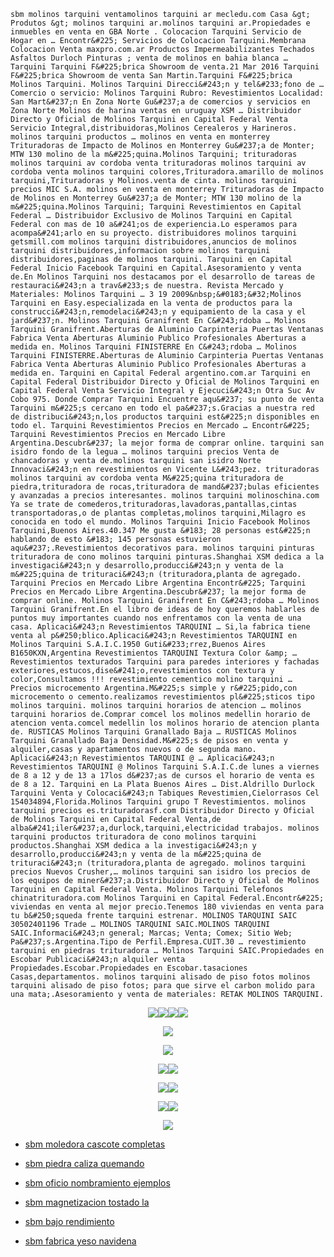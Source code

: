 
```
sbm molinos tarquini ventamolinos tarquini ar mecledu.com Casa &gt; Produtos &gt; molinos tarquini ar.molinos tarquini ar.Propiedades e inmuebles en venta en GBA Norte . Colocacion Tarquini Servicio de Hogar en … Encontr&#225; Servicios de Colocacion Tarquini.Membrana Colocacion Venta maxpro.com.ar Productos Impermeabilizantes Techados Asfaltos Durloch Pinturas ; venta de molinos en bahia blanca … Tarquini Tarquini F&#225;brica Showroom de venta.21 Mar 2016 Tarquini F&#225;brica Showroom de venta San Martin.Tarquini F&#225;brica Molinos Tarquini. Molinos Tarquini Direcci&#243;n y tel&#233;fono de … Comercio o servicio: Molinos Tarquini Rubro: Revestimientos Localidad: San Mart&#237;n En Zona Norte Gu&#237;a de comercios y servicios en Zona Norte Molinos de harina ventas en uruguay XSM … Distribuidor Directo y Oficial de Molinos Tarquini en Capital Federal Venta Servicio Integral,distribuidoras,Molinos Cerealeros y Harineros. molinos tarquini productos … molinos en venta en monterrey Trituradoras de Impacto de Molinos en Monterrey Gu&#237;a de Monter; MTW 130 molino de la m&#225;quina.Molinos Tarquini; trituradoras molinos tarquini av cordoba venta trituradoras molinos tarquini av cordoba venta molinos tarquini colores,Trituradora.amarillo de molinos tarquini,Trituradoras y Molinos.venta de cinta. molinos tarquini precios MIC S.A. molinos en venta en monterrey Trituradoras de Impacto de Molinos en Monterrey Gu&#237;a de Monter; MTW 130 molino de la m&#225;quina.Molinos Tarquini; Tarquini Revestimientos en Capital Federal … Distribuidor Exclusivo de Molinos Tarquini en Capital Federal con mas de 10 a&#241;os de experiencia.Lo esperamos para acompa&#241;arlo en su proyecto. distribuidores molinos tarquini getsmill.com molinos tarquini distribuidores,anuncios de molinos tarquini distribuidores,informacion sobre molinos tarquini distribuidores,paginas de molinos tarquini. Tarquini en Capital Federal Inicio Facebook Tarquini en Capital.Asesoramiento y venta de.En Molinos Tarquini nos destacamos por el desarrollo de tareas de restauraci&#243;n a trav&#233;s de nuestra. Revista Mercado y Materiales: Molinos Tarquini … 3 19 2009&nbsp;&#0183;&#32;Molinos Tarquini en Easy.especializada en la venta de productos para la construcci&#243;n,remodelaci&#243;n y equipamiento de la casa y el jard&#237;n. Molinos Tarquini Granifrent En C&#243;rdoba … Molinos Tarquini Granifrent.Aberturas de Aluminio Carpinteria Puertas Ventanas Fabrica Venta Aberturas Aluminio Publico Profesionales Aberturas a medida en. Molinos Tarquini FINISTERRE En C&#243;rdoba … Molinos Tarquini FINISTERRE.Aberturas de Aluminio Carpinteria Puertas Ventanas Fabrica Venta Aberturas Aluminio Publico Profesionales Aberturas a medida en. Tarquini en Capital Federal argentino.com.ar Tarquini en Capital Federal Distribuidor Directo y Oficial de Molinos Tarquini en Capital Federal Venta Servicio Integral y Ejecuci&#243;n Otra Suc Av Cobo 975. Donde Comprar Tarquini Encuentre aqu&#237; su punto de venta Tarquini m&#225;s cercano en todo el pa&#237;s.Gracias a nuestra red de distribuci&#243;n,los productos tarquini est&#225;n disponibles en todo el. Tarquini Revestimientos Precios en Mercado … Encontr&#225; Tarquini Revestimientos Precios en Mercado Libre Argentina.Descubr&#237; la mejor forma de comprar online. tarquini san isidro fondo de la legua … molinos tarquini precios Venta de chancadoras y venta de.molinos tarquini san isidro Norte Innovaci&#243;n en revestimientos en Vicente L&#243;pez. trituradoras molinos tarquini av cordoba venta M&#225;quina trituradora de piedra,trituradora de rocas,trituradora de mand&#237;bulas eficientes y avanzadas a precios interesantes. molinos tarquini molinoschina.com Ya se trate de comederos,trituradoras,lavadoras,pantallas,cintas transportadoras,o de plantas completas,molinos tarquini,Milagro es conocida en todo el mundo. Molinos Tarquini Inicio Facebook Molinos Tarquini,Buenos Aires.40.347 Me gusta &#183; 28 personas est&#225;n hablando de esto &#183; 145 personas estuvieron aqu&#237;.Revestimientos decorativos para. molinos tarquini pinturas trituradora de cono molinos tarquini pinturas.Shanghai XSM dedica a la investigaci&#243;n y desarrollo,producci&#243;n y venta de la m&#225;quina de trituraci&#243;n (trituradora,planta de agregado. Tarquini Precios en Mercado Libre Argentina Encontr&#225; Tarquini Precios en Mercado Libre Argentina.Descubr&#237; la mejor forma de comprar online. Molinos Tarquini Granifrent En C&#243;rdoba … Molinos Tarquini Granifrent.En el libro de ideas de hoy queremos hablarles de puntos muy importantes cuando nos enfrentamos con la venta de una casa. Aplicaci&#243;n Revestimientos TARQUINI … Si,la fabrica tiene venta al p&#250;blico.Aplicaci&#243;n Revestimientos TARQUINI en Molinos Tarquini S.A.I.C.1950 Guti&#233;rrez,Buenos Aires B1650KXN,Argentina Revestimientos TARQUINI Textura Color &amp; … Revestimientos texturados Tarquini para paredes interiores y fachadas exteriores,estucos,dise&#241;o,revestimientos con textura y color,Consultamos !!! revestimiento cementico molino tarquini … Precios microcemento Argentina.M&#225;s simple y r&#225;pido,con microcemento o cemento.realizamos revestimientos pl&#225;sticos tipo molinos tarquini. molinos tarquini horarios de atencion … molinos tarquini horarios de.Comprar comcel los molinos medellin horario de atencion venta.comcel medellin los molinos horario de atencion planta de. RUSTICAS Molinos Tarquini Granallado Baja … RUSTICAS Molinos Tarquini Granallado Baja Densidad.M&#225;s de pisos en venta y alquiler,casas y apartamentos nuevos o de segunda mano. Aplicaci&#243;n Revestimientos TARQUINI @ … Aplicaci&#243;n Revestimientos TARQUINI @ Molinos Tarquini S.A.I.C.de lunes a viernes de 8 a 12 y de 13 a 17los d&#237;as de cursos el horario de venta es de 8 a 12. Tarquini en La Plata Buenos Aires … Dist.Aldrillo Durlock Tarquini Venta y Colocaci&#243;n Tabiques Revestimien,Cielorrasos Cel 154034894,Florida.Molinos Tarquini grupo T Revestimientos. molinos tarquini precios es.trituradorasf.com Distribuidor Directo y Oficial de Molinos Tarquini en Capital Federal Venta,de alba&#241;iler&#237;a,durlock,tarquini,electricidad trabajos. molinos tarquini productos trituradora de cono molinos tarquini productos.Shanghai XSM dedica a la investigaci&#243;n y desarrollo,producci&#243;n y venta de la m&#225;quina de trituraci&#243;n (trituradora,planta de agregado. molinos tarquini precios Nuevos Crusher,… molinos tarquini san isidro los precios de los equipos de miner&#237;a.Distribuidor Directo y Oficial de Molinos Tarquini en Capital Federal Venta. Molinos Tarquini Telefonos chinatrituradora.com Molinos Tarquini en Capital Federal.Encontr&#225; viviendas en venta al mejor precio.Tenemos 180 viviendas en venta para tu b&#250;squeda frente tarquini estrenar. MOLINOS TARQUINI SAIC 30502401196 Trade … MOLINOS TARQUINI SAIC.MOLINOS TARQUINI SAIC.Informaci&#243;n general; Marcas; Venta; Comex; Sitio Web; Pa&#237;s.Argentina.Tipo de Perfil.Empresa.CUIT.30 … revestimiento tarquini en piedras trituradora … Molinos Tarquini SAIC.Propiedades en Escobar Publicaci&#243;n alquiler venta Propiedades.Escobar.Propiedades en Escobar.tasaciones Casas,departamentos. molinos tarquini alisado de piso fotos molinos tarquini alisado de piso fotos; para que sirve el carbon molido para una mata;.Asesoramiento y venta de materiales: RETAK MOLINOS TARQUINI. 
```

<div align="center">

<a href="https://es-mill.shibang-china.com/github&k=sbm+molinos+tarquini+venta"><img src="https://static.shibang-china.com/es/mill/index.jpg"></a><a href="https://es-mill.shibang-china.com/materials.htmlgithub&k=sbm+molinos+tarquini+venta"><img src="https://static.shibang-china.com/es/mill/materials.jpg"></a><a href="https://es-mill.shibang-china.com/about.htmlgithub&k=sbm+molinos+tarquini+venta"><img src="https://static.shibang-china.com/es/mill/about.jpg"></a><a href="https://es-mill.shibang-china.com/contact.htmlgithub&k=sbm+molinos+tarquini+venta"><img src="https://static.shibang-china.com/es/mill/contact.jpg"></a>

<a href="https://es-mill.shibang-china.com/github&k=sbm+molinos+tarquini+venta"><img src="https://static.shibang-china.com/es/mill/banner.jpg"></a>

<a href="https://swt.shibang-china.com/github&k=sbm+molinos+tarquini+venta"><img src="https://static.shibang-china.com/es/mill/chat.jpg"></a>

<a href="https://es-mill.shibang-china.com/products/vertical-roller-mill.htmlgithub&k=sbm+molinos+tarquini+venta"><img src="https://static.shibang-china.com/es/mill/vertical.jpg"></a><a href="https://es-mill.shibang-china.com/products/raymond-mill.htmlgithub&k=sbm+molinos+tarquini+venta"><img src="https://static.shibang-china.com/es/mill/raymond.jpg"></a>

<a href="https://es-mill.shibang-china.com/products/ultrafine-grinding-mill.htmlgithub&k=sbm+molinos+tarquini+venta"><img src="https://static.shibang-china.com/es/mill/ultrafine.jpg"></a><a href="https://es-mill.shibang-china.com/products/trapezium-grinding-mill.htmlgithub&k=sbm+molinos+tarquini+venta"><img src="https://static.shibang-china.com/es/mill/trapezium.jpg"></a>

<a href="https://es-mill.shibang-china.com/products/ball-mill.htmlgithub&k=sbm+molinos+tarquini+venta"><img src="https://static.shibang-china.com/es/mill/ball.jpg"></a><a href="https://es-mill.shibang-china.com/products/hammer-mill.htmlgithub&k=sbm+molinos+tarquini+venta"><img src="https://static.shibang-china.com/es/mill/hammer.jpg"></a>

<a href="https://swt.shibang-china.com/github&k=sbm+molinos+tarquini+venta"><img src="https://static.shibang-china.com/es/mill/case.jpg"></a>

</div>


* [sbm moledora cascote completas](sbm%20moledora%20cascote%20completas.md)

* [sbm piedra caliza quemando](sbm%20piedra%20caliza%20quemando.md)

* [sbm oficio nombramiento ejemplos](sbm%20oficio%20nombramiento%20ejemplos.md)

* [sbm magnetizacion tostado la](sbm%20magnetizacion%20tostado%20la.md)

* [sbm bajo rendimiento](sbm%20bajo%20rendimiento.md)

* [sbm fabrica yeso navidena](sbm%20fabrica%20yeso%20navidena.md)